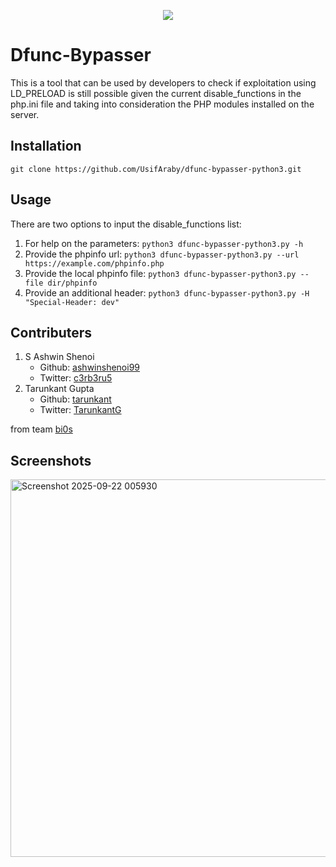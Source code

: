 <p align="center"><img src="images/banner.png" /></p>

# Dfunc-Bypasser
This is a tool that can be used by developers to check if exploitation using LD_PRELOAD is still possible given the current disable_functions in the php.ini file and taking into consideration the PHP modules installed on the server.

## Installation
`git clone https://github.com/UsifAraby/dfunc-bypasser-python3.git`

## Usage
There are two options to input the disable_functions list:
1. For help on the parameters:
`python3 dfunc-bypasser-python3.py -h`
2. Provide the phpinfo url:
`python3 dfunc-bypasser-python3.py --url https://example.com/phpinfo.php`
3. Provide the local phpinfo file:
`python3 dfunc-bypasser-python3.py --file dir/phpinfo`
4. Provide an additional header:
`python3 dfunc-bypasser-python3.py -H "Special-Header: dev"`

## Contributers
1. S Ashwin Shenoi
    * Github: [ashwinshenoi99](https://github.com/ashwinshenoi99)
    * Twitter: [c3rb3ru5](https://twitter.com/__c3rb3ru5__)
2. Tarunkant Gupta
    * Github: [tarunkant](https://github.com/tarunkant/)
    * Twitter: [TarunkantG](https://twitter.com/TarunkantG)

from team [bi0s](https://bi0s.in)

## Screenshots

<img width="1114" height="604" alt="Screenshot 2025-09-22 005930" src="https://github.com/user-attachments/assets/dce090be-b891-4fce-859b-93c49bdbaea4" />

